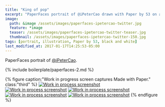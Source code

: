 ```yaml
---
title: "King of pop"
excerpt: "PaperFaces portrait of @iPeterCao drawn with Paper by 53 on an iPad."
image: 
  path: &image /assets/images/paperfaces-ipetercao-twitter.jpg 
  feature: *image
  teaser: /assets/images/paperfaces-ipetercao-twitter-teaser.jpg
  thumbnail: /assets/images/paperfaces-ipetercao-twitter-150.jpg
tags: [portrait, illustration, Paper by 53, black and white]
last_modified_at: 2017-01-17T14:25:53-05:00
---
```


PaperFaces portrait of [@iPeterCao](https://twitter.com/iPeterCao).

{% include boilerplate/paperfaces-2.md %}

{% figure caption:"Work in progress screen captures Made with Paper." class:"third" %}
[![Work in process screenshot](/assets/images/paperfaces-ipetercao-process-1-600.jpg)](/assets/images/paperfaces-ipetercao-process-1-lg.jpg)
[![Work in process screenshot](/assets/images/paperfaces-ipetercao-process-2-600.jpg)](/assets/images/paperfaces-ipetercao-process-2-lg.jpg)
[![Work in process screenshot](/assets/images/paperfaces-ipetercao-process-3-600.jpg)](/assets/images/paperfaces-ipetercao-process-3-lg.jpg)
[![Work in process screenshot](/assets/images/paperfaces-ipetercao-process-4-600.jpg)](/assets/images/paperfaces-ipetercao-process-4-lg.jpg)
[![Work in process screenshot](/assets/images/paperfaces-ipetercao-process-5-600.jpg)](/assets/images/paperfaces-ipetercao-process-5-lg.jpg)
{% endfigure %}
